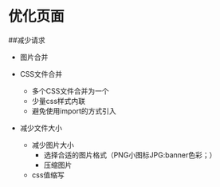 # 优化页面

##减少请求
- 图片合并
 
- CSS文件合并
    - 多个CSS文件合并为一个
    - 少量css样式内联
    - 避免使用import的方式引入

- 减少文件大小
    - 减少图片大小
        - 选择合适的图片格式（PNG小图标JPG:banner色彩；）
        - 压缩图片
    - css值缩写
    
